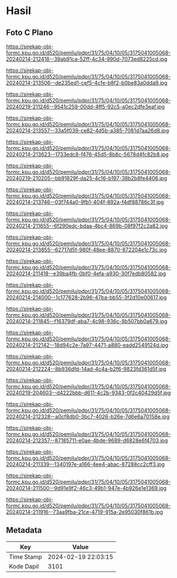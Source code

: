 # Hasil

## Foto C Plano

https://sirekap-obj-formc.kpu.go.id/d520/pemilu/pdpr/31/75/04/10/05/3175041005068-20240214-212418--39ab91ca-52ff-4c34-990d-7073ed8225cd.jpg

https://sirekap-obj-formc.kpu.go.id/d520/pemilu/pdpr/31/75/04/10/05/3175041005068-20240214-213506--de235ed1-cef5-4cfe-b8f2-b0be83a0dda9.jpg

https://sirekap-obj-formc.kpu.go.id/d520/pemilu/pdpr/31/75/04/10/05/3175041005068-20240219-211246--9541c259-00dd-4ff5-92c5-a0ec2dfe3eaf.jpg

https://sirekap-obj-formc.kpu.go.id/d520/pemilu/pdpr/31/75/04/10/05/3175041005068-20240214-213557--33a5f039-ce82-4d5b-a385-7081d7aa26d8.jpg

https://sirekap-obj-formc.kpu.go.id/d520/pemilu/pdpr/31/75/04/10/05/3175041005068-20240214-213623--1733edc8-f476-45d5-8b8c-5678d4fc82b8.jpg

https://sirekap-obj-formc.kpu.go.id/d520/pemilu/pdpr/31/75/04/10/05/3175041005068-20240219-210205--bb91829f-da25-4c16-b197-38b2b8fe4406.jpg

https://sirekap-obj-formc.kpu.go.id/d520/pemilu/pdpr/31/75/04/10/05/3175041005068-20240214-213746--03f744a0-9fb1-404f-892a-f4df88786c3f.jpg

https://sirekap-obj-formc.kpu.go.id/d520/pemilu/pdpr/31/75/04/10/05/3175041005068-20240214-211655--6f290edc-bdaa-4bc4-869b-08f97f2c2a82.jpg

https://sirekap-obj-formc.kpu.go.id/d520/pemilu/pdpr/31/75/04/10/05/3175041005068-20240214-213855--62717d5f-980f-48ee-8870-872204e1c73c.jpg

https://sirekap-obj-formc.kpu.go.id/d520/pemilu/pdpr/31/75/04/10/05/3175041005068-20240214-211418--e39ba4fb-0bf0-4efa-a930-30f7edb80582.jpg

https://sirekap-obj-formc.kpu.go.id/d520/pemilu/pdpr/31/75/04/10/05/3175041005068-20240214-214000--1c177628-2b96-47ba-bb55-3f2d10e00617.jpg

https://sirekap-obj-formc.kpu.go.id/d520/pemilu/pdpr/31/75/04/10/05/3175041005068-20240214-211845--f16379df-aba7-4c98-936c-8b507bb0a679.jpg

https://sirekap-obj-formc.kpu.go.id/d520/pemilu/pdpr/31/75/04/10/05/3175041005068-20240214-212142--18d94c2e-7a97-4471-a880-eadd2549124d.jpg

https://sirekap-obj-formc.kpu.go.id/d520/pemilu/pdpr/31/75/04/10/05/3175041005068-20240214-212224--8b936dfd-14ad-4c4a-b2f6-9823fd361d5f.jpg

https://sirekap-obj-formc.kpu.go.id/d520/pemilu/pdpr/31/75/04/10/05/3175041005068-20240219-204603--d4222bbb-d611-4c2b-9343-0f2c40429d5f.jpg

https://sirekap-obj-formc.kpu.go.id/d520/pemilu/pdpr/31/75/04/10/05/3175041005068-20240214-212328--a0cf8db0-3bc7-4026-b26e-7d6e6a70158e.jpg

https://sirekap-obj-formc.kpu.go.id/d520/pemilu/pdpr/31/75/04/10/05/3175041005068-20240214-212357--87185711-e0ae-4bde-9689-d6828e6f4703.jpg

https://sirekap-obj-formc.kpu.go.id/d520/pemilu/pdpr/31/75/04/10/05/3175041005068-20240214-211339--1340197e-a166-4ee4-abac-87288cc2cff3.jpg

https://sirekap-obj-formc.kpu.go.id/d520/pemilu/pdpr/31/75/04/10/05/3175041005068-20240214-211500--9d91e9f2-46c3-49b1-947e-4b926e1e1369.jpg

https://sirekap-obj-formc.kpu.go.id/d520/pemilu/pdpr/31/75/04/10/05/3175041005068-20240214-211916--73aa9fba-21ce-4719-915a-2e95030f861b.jpg


## Metadata

| Key        | Value               |
| ---------- | ------------------- |
| Time Stamp | 2024-02-19 22:03:15 |
| Kode Dapil | 3101                |



